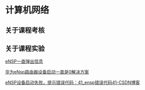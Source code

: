# 计算机网络

## 关于课程考核





## 关于课程实验

[eNSP一直弹出信息](https://blog.csdn.net/qq_45884783/article/details/121436645)

[华为eNsp路由器设备启动一直是0解决方案](https://blog.csdn.net/qq_47035718/article/details/120809504)

[eNSP设备启动失败，提示错误代码：41_ensp错误代码41-CSDN博客](https://blog.csdn.net/weixin_51515423/article/details/122304503)

